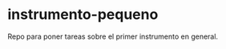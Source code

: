 instrumento-pequeno
===================

Repo para poner tareas sobre el primer instrumento en general.



